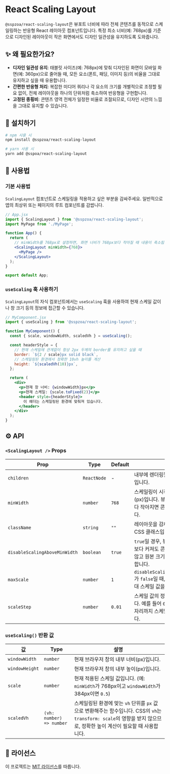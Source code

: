 # React Scaling Layout

[](https://www.google.com/search?q=https://badge.fury.io/js/%2540your-npm-username%252Freact-scaling-layout)
[](https://opensource.org/licenses/MIT)

`@sspzoa/react-scaling-layout`은 뷰포트 너비에 따라 전체 콘텐츠를 동적으로 스케일링하는 반응형 React 레이아웃 컴포넌트입니다. 특정 최소 너비(예: 768px)를 기준으로 디자인된 레이아웃이 작은 화면에서도 디자인 일관성을 유지하도록 도와줍니다.

## ✨ 왜 필요한가요?

- **디자인 일관성 유지**: 태블릿 사이즈(예: 768px)에 맞춰 디자인된 화면이 모바일 화면(예: 360px)으로 줄어들 때, 모든 요소(폰트, 패딩, 이미지 등)의 비율을 그대로 유지하고 싶을 때 유용합니다.
- **간편한 반응형 처리**: 복잡한 미디어 쿼리나 각 요소의 크기를 개별적으로 조정할 필요 없이, 전체 레이아웃을 하나의 단위처럼 축소하여 반응형을 구현합니다.
- **고정된 종횡비**: 콘텐츠 영역 전체가 일정한 비율로 조절되므로, 디자인 시안의 느낌을 그대로 유지할 수 있습니다.

## 🚀 설치하기

```bash
# npm 사용 시
npm install @sspzoa/react-scaling-layout

# yarn 사용 시
yarn add @sspoa/react-scaling-layout
```

## 📖 사용법

### 기본 사용법

`ScalingLayout` 컴포넌트로 스케일링을 적용하고 싶은 부분을 감싸주세요. 일반적으로 앱의 최상위 또는 페이지의 루트 컴포넌트를 감쌉니다.

```jsx
// App.jsx
import { ScalingLayout } from '@sspzoa/react-scaling-layout';
import MyPage from './MyPage';

function App() {
  return (
    // minWidth를 768px로 설정하면, 화면 너비가 768px보다 작아질 때 내용이 축소됩니다.
    <ScalingLayout minWidth={768}>
      <MyPage />
    </ScalingLayout>
  );
}

export default App;
```

### `useScaling` 훅 사용하기

`ScalingLayout`의 자식 컴포넌트에서는 `useScaling` 훅을 사용하여 현재 스케일 값이나 창 크기 등의 정보에 접근할 수 있습니다.

```jsx
// MyComponent.jsx
import { useScaling } from '@sspzoa/react-scaling-layout';

function MyComponent() {
  const { scale, windowWidth, scaledVh } = useScaling();

  const headerStyle = {
    // 현재 스케일에 관계없이 항상 2px 두께의 border를 유지하고 싶을 때
    border: `${2 / scale}px solid black`,
    // 스케일링된 환경에서 정확한 10vh 높이를 계산
    height: `${scaledVh(10)}px`,
  };

  return (
    <div>
      <p>현재 창 너비: {windowWidth}px</p>
      <p>현재 스케일: {scale.toFixed(2)}</p>
      <header style={headerStyle}>
        이 헤더는 스케일링된 환경에 맞춰져 있습니다.
      </header>
    </div>
  );
}
```

## ⚙️ API

### `<ScalingLayout />` Props

| Prop                          | Type      | Default | 설명                                                                                                  |
| ----------------------------- | --------- | ------- | ----------------------------------------------------------------------------------------------------- |
| `children`                    | `ReactNode` | -       | 내부에 렌더링될 React 컴포넌트입니다.                                                                    |
| `minWidth`                    | `number`  | `768`   | 스케일링이 시작되는 기준 너비(px)입니다. 뷰포트가 이 너비보다 작아지면 콘텐츠가 축소됩니다.               |
| `className`                   | `string`  | `""`    | 레이아웃을 감싸는 `div`에 적용할 CSS 클래스입니다.                                                       |
| `disableScalingAboveMinWidth` | `boolean` | `true`  | `true`일 경우, 뷰포트가 `minWidth`보다 커져도 콘텐츠가 확대되지 않고 원본 크기(scale: 1)를 유지합니다. |
| `maxScale`                    | `number`  | `1`     | `disableScalingAboveMinWidth`가 `false`일 때, 확대될 수 있는 최대 스케일 값을 제한합니다.               |
| `scaleStep`                   | `number`  | `0.01`  | 스케일 값의 정밀도를 설정합니다. 예를 들어 `0.01`은 소수점 두 자리까지 스케일 값을 계산합니다.          |

### `useScaling()` 반환 값

| 값             | Type                | 설명                                                                                                                                                             |
| -------------- | ------------------- | ---------------------------------------------------------------------------------------------------------------------------------------------------------------- |
| `windowWidth`  | `number`            | 현재 브라우저 창의 내부 너비(px)입니다.                                                                                                                          |
| `windowHeight` | `number`            | 현재 브라우저 창의 내부 높이(px)입니다.                                                                                                                          |
| `scale`        | `number`            | 현재 적용된 스케일 값입니다. (예: `minWidth`가 768px이고 `windowWidth`가 384px이면 `0.5`)                                                                          |
| `scaledVh`     | `(vh: number) => number` | 스케일링된 환경에 맞는 `vh` 단위를 `px` 값으로 변환해주는 함수입니다. CSS의 `vh`는 `transform: scale`의 영향을 받지 않으므로, 정확한 높이 계산이 필요할 때 사용합니다. |

## 📜 라이선스

이 프로젝트는 [MIT 라이선스](https://opensource.org/licenses/MIT)를 따릅니다.
